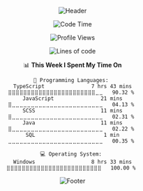 <div align="center">

![Header](https://capsule-render.vercel.app/api?type=waving&color=507EA4&height=130&section=header)
  
<!-- 
#### ✍️ Education

![42 badge](https://img.shields.io/badge/42SEOUL-black?style=flat&logo=42)
![metaverse](https://img.shields.io/badge/MetaverseAcademy-white?style=flat)


#### 🛠️ Tech Stack 

![C badge](https://img.shields.io/badge/C언어-black?style=flat&logo=C)
![java badge](https://img.shields.io/badge/JAVA-green?style=flat)
![java script badge](https://img.shields.io/badge/JavaScript-white?style=flat&logo=javascript)
<br>
![spring boot badge](https://img.shields.io/badge/springboot-white?style=flat&logo=springboot)
![Jenkins](https://img.shields.io/badge/Jenkins-181717?style=flat&logo=jenkins&logoColor=white)
![Redis](https://img.shields.io/badge/Redis-c93131?style=flat&logo=Redis&logoColor=white)
<br>
![MySQL](https://img.shields.io/badge/mysql-f29111?style=flat&logo=mysql&logoColor=00758f)
![Firebase](https://img.shields.io/badge/Firebase-1B3A57?style=flat&logo=firebase&logoColor=F5820D)
![Docker](https://img.shields.io/badge/Docker-384d54?style=flat&logo=Docker&logoColor=0db7ed)

<br>
-->

<!--
<table>
  <thead align="center">
    <tr border: none;>
      <td><b>🎁 Projects</b></td>
      <td><b>📚 Summary</b></td>
      <td><b>📆 Period</b></td>
    </tr>
  </thead>
  <tbody>
    <tr>
      <td align="center"><a href="https://github.com/cca-ffodregamdi"><b>러닝하이</b></a></td>
      <td>🏃 러닝 기록 + SNS 플랫폼</td>
      <td>23.08.07 ~ </td>
    </tr>
    <tr>
      <td align="center"><a href="https://github.com/meta-mingles"><b>Meta Mingle</b></a></td>
      <td>⭐  아바타 동영상을 통한 문화 교류 커뮤니티 메타버스 플랫폼
         <img alt="강사상 수상" src="https://img.shields.io/badge/강사상 수상-black?style=flat&logo=Pinboard"/>
      </td>
      <td>23.10.07 ~ 23.12.12</td>
    </tr>
    <tr>
      <td align="center"><a href="https://github.com/isthisteamisthis"><b>랄라리아</b></a></td>
      <td>🎤  AI 기반 커버 노래 공유 & 매칭 커뮤니티</td>
      <td>23.09.06 ~ 23.09.26</td>
    </tr>
      <td align="center"><a href="https://github.com/goalapa/spring-cacamuca"><b>까까무까</b></a></td>
      <td>🍪  전세계 과자 리뷰 사이트</td>
      <td>23.07.06 ~ 23.07.31</td>
    </tr>
    </tr>
      <td align="center"><a href="https://github.com/fixplzz"><b>도로 위 <br> 성동구</b></a></td>
      <td>🛠  SW개발 공모전 : 피우다 프로젝트(성동구 공공서비스 문제 해결)
        <img alt="본선 진출" src="https://img.shields.io/badge/본선 진출-black?style=flat&logo=Pinboard"/>
      </td>
      <td>23.10.01 ~ 23.11.30</td>
    </tr>
  </tbody>
</table>

<br>
-->

<!-- 
<img height='170' width='410' src="https://github-readme-stats-git-masterrstaa-rickstaa.vercel.app/api?username=numerical43&show_icons=true&theme=graywhite" alt="Numer's GitHub stats" />  [![Top Langs](https://github-readme-stats-sigma-five.vercel.app/api/top-langs/?username=numerical43&layout=compact&theme=graywhite)](https://github.com/anuraghazra/github-readme-stats)
<br>
-->


<div align="center"> 

<!--START_SECTION:waka-->
![Code Time](http://img.shields.io/badge/Code%20Time-835%20hrs%2035%20mins-blue)

![Profile Views](http://img.shields.io/badge/Profile%20Views-78-blue)

![Lines of code](https://img.shields.io/badge/From%20Hello%20World%20I%27ve%20Written-1.4%20million%20lines%20of%20code-blue)

📊 **This Week I Spent My Time On** 

```text
💬 Programming Languages: 
TypeScript               7 hrs 43 mins       ⣿⣿⣿⣿⣿⣿⣿⣿⣿⣿⣿⣿⣿⣿⣿⣿⣿⣿⣿⣿⣿⣿⣿⣀⣀   90.32 % 
JavaScript               21 mins             ⣿⣀⣀⣀⣀⣀⣀⣀⣀⣀⣀⣀⣀⣀⣀⣀⣀⣀⣀⣀⣀⣀⣀⣀⣀   04.13 % 
SCSS                     11 mins             ⣿⣀⣀⣀⣀⣀⣀⣀⣀⣀⣀⣀⣀⣀⣀⣀⣀⣀⣀⣀⣀⣀⣀⣀⣀   02.31 % 
Java                     11 mins             ⣿⣀⣀⣀⣀⣀⣀⣀⣀⣀⣀⣀⣀⣀⣀⣀⣀⣀⣀⣀⣀⣀⣀⣀⣀   02.22 % 
SQL                      1 min               ⣀⣀⣀⣀⣀⣀⣀⣀⣀⣀⣀⣀⣀⣀⣀⣀⣀⣀⣀⣀⣀⣀⣀⣀⣀   00.35 % 

💻 Operating System: 
Windows                  8 hrs 33 mins       ⣿⣿⣿⣿⣿⣿⣿⣿⣿⣿⣿⣿⣿⣿⣿⣿⣿⣿⣿⣿⣿⣿⣿⣿⣿   100.00 % 
```


<!--END_SECTION:waka-->


![Footer](https://capsule-render.vercel.app/api?type=waving&color=507EA4&height=130&section=footer) 

</div>
